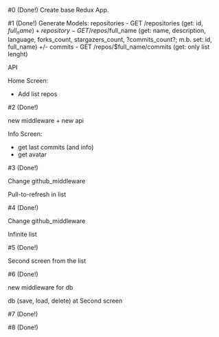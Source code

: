 #0 (Done!)
Create base Redux App.

#1 (Done!)
Generate Models:
repositories - GET /repositories (get: id, $full_name) +
repository - GET /repos/$full_name (get: name, description, language, forks_count, stargazers_count, ?commits_count?; m.b. set: id, full_name) +/-
commits - GET /repos/$full_name/commits (get: only list lenght)

API

Home Screen:
 - Add list repos

#2 (Done!)

new middleware + new api

Info Screen:
 - get last commits (and info)
 - get avatar

#3 (Done!)

Change github_middleware

Pull-to-refresh in list

#4 (Done!)

Change github_middleware

Infinite list

#5 (Done!)

Second screen from the list

#6 (Done!)

new middleware for db

db (save, load, delete) at Second screen

#7 (Done!)

#8 (Done!)
